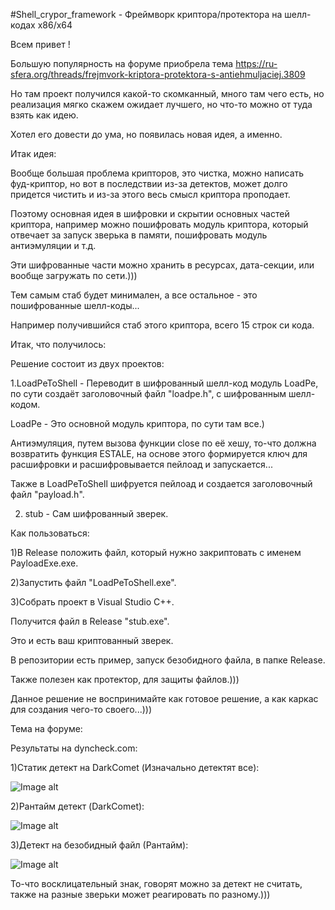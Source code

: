 #Shell_crypor_framework - Фреймворк криптора/протектора на шелл-кодах x86/x64

Всем привет !

Большую популярность на форуме приобрела тема https://ru-sfera.org/threads/frejmvork-kriptora-protektora-s-antiehmuljaciej.3809

Но там проект получился какой-то скомканный, много там чего есть, но реализация мягко скажем ожидает лучшего, но что-то можно от туда взять как идею.

Хотел его довести до ума, но появилась новая идея, а именно.

Итак идея:

Вообще большая проблема крипторов, это чистка, можно написать фуд-криптор, но вот в последствии из-за детектов, может долго придется чистить и из-за этого весь смысл криптора проподает.

Поэтому основная идея в шифровки и скрытии основных частей криптора, например можно пошифровать модуль криптора, который отвечает за запуск зверька в памяти, пошифровать модуль антиэмуляции и т.д.

Эти шифрованные части можно хранить в ресурсах, дата-секции, или вообще загружать по сети.)))

Тем самым стаб будет минимален, а все остальное - это пошифрованные шелл-коды...

Например получившийся стаб этого криптора, всего 15 строк си кода.

Итак, что получилось:

Решение состоит из двух проектов:

1.LoadPeToShell - Переводит в шифрованный шелл-код модуль LoadPe, по сути создаёт заголовочный файл "loadpe.h", с шифрованным шелл-кодом.

LoadPe - Это основной модуль криптора, по сути там все.)

Антиэмуляция, путем вызова функции close по её хешу, то-что должна возвратить функция ESTALE, на основе этого формируется ключ для расшифровки и расшифровывается пейлоад и запускается...

Также в LoadPeToShell шифруется пейлоад и создается заголовочный файл "payload.h".

2. stub - Сам шифрованный зверек.

Как пользоваться:

1)В Release положить файл, который нужно закриптовать с именем PayloadExe.exe.

2)Запустить файл "LoadPeToShell.exe".

3)Собрать проект в Visual Studio C++.

Получится файл в Release "stub.exe".

Это и есть ваш криптованный зверек.

В репозитории есть пример, запуск безобидного файла, в папке Release.

Также полезен как протектор, для защиты файлов.)))

Данное решение не воспринимайте как готовое решение, а как каркас для создания чего-то своего...)))

Тема на форуме:

Результаты на dyncheck.com:

1)Статик детект на DarkComet (Изначально детектят все):

![Image alt](https://github.com/XShar/shell_crypor_framework/blob/master/static.jpg)

2)Рантайм детект (DarkComet):

![Image alt](https://github.com/XShar/shell_crypor_framework/blob/master/runtime.jpg)

3)Детект на безобидный файл (Рантайм):

![Image alt](https://github.com/XShar/shell_crypor_framework/blob/master/runtime_api.jpg)

То-что восклицательный знак, говорят можно за детект не считать, также на разные зверьки может реагировать по разному.)))
